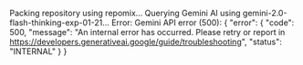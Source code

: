 Packing repository using repomix...
Querying Gemini AI using gemini-2.0-flash-thinking-exp-01-21...
Error: Gemini API error (500): {
  "error": {
    "code": 500,
    "message": "An internal error has occurred. Please retry or report in https://developers.generativeai.google/guide/troubleshooting",
    "status": "INTERNAL"
  }
}
